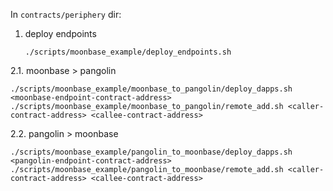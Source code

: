 In `contracts/periphery` dir:

1. deploy endpoints
   ```
   ./scripts/moonbase_example/deploy_endpoints.sh
   ```
2.1. moonbase > pangolin
   ```
   ./scripts/moonbase_example/moonbase_to_pangolin/deploy_dapps.sh <moonbase-endpoint-contract-address>
   ./scripts/moonbase_example/moonbase_to_pangolin/remote_add.sh <caller-contract-address> <callee-contract-address>
   ```
2.2. pangolin > moonbase
   ```
   ./scripts/moonbase_example/pangolin_to_moonbase/deploy_dapps.sh <pangolin-endpoint-contract-address>
   ./scripts/moonbase_example/pangolin_to_moonbase/remote_add.sh <caller-contract-address> <callee-contract-address>
   ```
